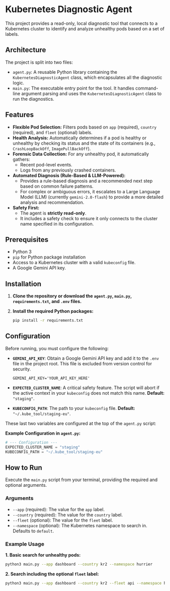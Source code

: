 # Kubernetes Diagnostic Agent

This project provides a read-only, local diagnostic tool that connects to a Kubernetes cluster to identify and analyze unhealthy pods based on a set of labels.

## Architecture

The project is split into two files:

- `agent.py`: A reusable Python library containing the `KubernetesDiagnosticAgent` class, which encapsulates all the diagnostic logic.
- `main.py`: The executable entry point for the tool. It handles command-line argument parsing and uses the `KubernetesDiagnosticAgent` class to run the diagnostics.

## Features

- **Flexible Pod Selection:** Filters pods based on `app` (required), `country` (required), and `fleet` (optional) labels.
- **Health Analysis:** Automatically determines if a pod is healthy or unhealthy by checking its status and the state of its containers (e.g., `CrashLoopBackOff`, `ImagePullBackOff`).
- **Forensic Data Collection:** For any unhealthy pod, it automatically gathers:
    - Recent pod-level events.
    - Logs from any previously crashed containers.
- **Automated Diagnosis (Rule-Based & LLM-Powered):**
    - Provides a rule-based diagnosis and a recommended next step based on common failure patterns.
    - For complex or ambiguous errors, it escalates to a Large Language Model (LLM) (currently `gemini-2.0-flash`) to provide a more detailed analysis and recommendation.
- **Safety First:**
    - The agent is **strictly read-only**.
    - It includes a safety check to ensure it only connects to the cluster name specified in its configuration.

## Prerequisites

- Python 3
- `pip` for Python package installation
- Access to a Kubernetes cluster with a valid `kubeconfig` file.
- A Google Gemini API key.

## Installation

1.  **Clone the repository or download the `agent.py`, `main.py`, `requirements.txt`, and `.env` files.**

2.  **Install the required Python packages:**

    ```bash
    pip install -r requirements.txt
    ```

## Configuration

Before running, you must configure the following:

- **`GEMINI_API_KEY`**: Obtain a Google Gemini API key and add it to the `.env` file in the project root. This file is excluded from version control for security.

    ```
    GEMINI_API_KEY='YOUR_API_KEY_HERE'
    ```

- **`EXPECTED_CLUSTER_NAME`**: A critical safety feature. The script will abort if the active context in your `kubeconfig` does not match this name. **Default:** `"staging"`.
- **`KUBECONFIG_PATH`**: The path to your `kubeconfig` file. **Default:** `"~/.kube_tool/staging-eu"`.

These last two variables are configured at the top of the `agent.py` script:

**Example Configuration in `agent.py`:**
```python
# --- Configuration ---
EXPECTED_CLUSTER_NAME = "staging"
KUBECONFIG_PATH = "~/.kube_tool/staging-eu"
```

## How to Run

Execute the `main.py` script from your terminal, providing the required and optional arguments.

### Arguments

- `--app` (required): The value for the `app` label.
- `--country` (required): The value for the `country` label.
- `--fleet` (optional): The value for the `fleet` label.
- `--namespace` (optional): The Kubernetes namespace to search in. Defaults to `default`.

### Example Usage

**1. Basic search for unhealthy pods:**

```bash
python3 main.py --app dashboard --country kr2 --namespace hurrier
```

**2. Search including the optional `fleet` label:**

```bash
python3 main.py --app dashboard --country kr2 --fleet api --namespace hurrier
```
